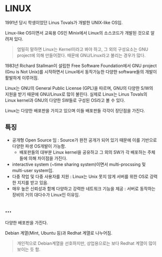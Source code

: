 # LINUX

1991년 당시 학생이었던 Linus Tovals가 개발한 UNIX-like OS임.

Linux-like OS이면서 교육용 OS인 Minix에서 Linux의 소스코드가 개발된 것으로 알려져 있다.

> 엄밀히 말하면 Linux는 Kernel이라고 봐야 하고, 그 외의 구성요소는 GNU project에 의해 만들어졌다. 때문에 GNU/Linux라고 불리는 경우가 많다.

1983년 Richard Stallman이 설립한 Free Software Foundation에서 GNU project (Gnu is Not Unix)를 시작하면서 Linux에서 동작가능한 다양한 software들의 개발이 활발하게 이루어짐.

Linux는 GNU의 General Public License (GPL)을 따르며, GNU의 다양한 S/W의 지원을 받기 때문에 GNU/Linux로 많이 불린다. 실제로 Linux는 Linus Tovals의 Linux kernel과 GNU의 다양한 SW들로 구성된 OS라고 볼 수 있다.

Linux는 다양한 배포판을 가지고 있으며 이들 배포판들 각각이 장단점을 가진다.

## 특징

* 공개형 Open Source 임 : Source가 완전 공개가 되어 있기 때문에 이를 기반으로 다양한 파생 OS개발이 가능함.
    * 배포판들의 대부분 Linux kernel을 공유하고 그 외의 SW가 각 배포하는 주체들에 의해 차이점을 가진다.
* interactive system (~time sharing system)이면서 multi-procssing 및 multi-user system임.
* 다중 작업 및 다중 사용자를 지원 : Linux는 Unix 못지 않게 서버를 위한 OS로 강력한 지지를 받고 있음.
* 매우 높은 신뢰성과 함께 다양하고 강력한 네트워크 기능을 제공 : 서버로 동작하는 장비의 거의 대다수가 Linux인 이유임.

## ...

다양한 배포판을 가진다.

Debian 계열(Mint, Ubuntu 등)과 Redhat 계열로 나누어짐.

> 개인적으로 Debian계열을 선호하지만, 상업용으로는 보다 Redhat 계열이 많이 보이는 듯 함.
